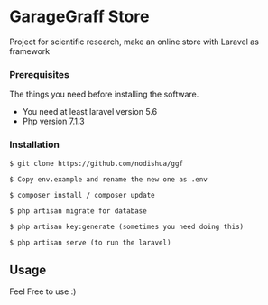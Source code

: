 # GarageGraff Store
Project for scientific research, make an online store with Laravel as framework

### Prerequisites

The things you need before installing the software.

* You need at least laravel version 5.6
* Php version 7.1.3

### Installation

```
$ git clone https://github.com/nodishua/ggf
```
```
$ Copy env.example and rename the new one as .env
```
```
$ composer install / composer update
```
```
$ php artisan migrate for database
```
```
$ php artisan key:generate (sometimes you need doing this)
```
```
$ php artisan serve (to run the laravel)
```

## Usage

Feel Free to use :)
